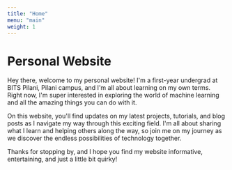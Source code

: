 ```yaml
---
title: "Home"
menu: "main"
weight: 1
---
```


# Personal Website

Hey there, welcome to my personal website! I'm a first-year undergrad at BITS Pilani, Pilani campus, and I'm all about learning on my own terms. Right now, I'm super interested in exploring the world of machine learning and all the amazing things you can do with it.

On this website, you'll find updates on my latest projects, tutorials, and blog posts as I navigate my way through this exciting field. I'm all about sharing what I learn and helping others along the way, so join me on my journey as we discover the endless possibilities of technology together.

Thanks for stopping by, and I hope you find my website informative, entertaining, and just a little bit quirky!